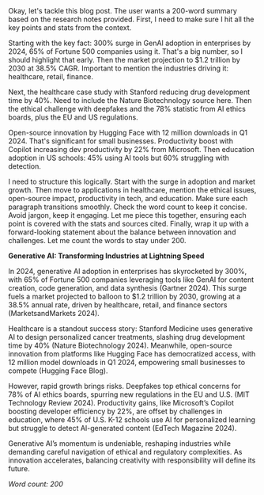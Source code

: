 <think>
Okay, let's tackle this blog post. The user wants a 200-word summary based on the research notes provided. First, I need to make sure I hit all the key points and stats from the context. 

Starting with the key fact: 300% surge in GenAI adoption in enterprises by 2024, 65% of Fortune 500 companies using it. That's a big number, so I should highlight that early. Then the market projection to $1.2 trillion by 2030 at 38.5% CAGR. Important to mention the industries driving it: healthcare, retail, finance.

Next, the healthcare case study with Stanford reducing drug development time by 40%. Need to include the Nature Biotechnology source here. Then the ethical challenge with deepfakes and the 78% statistic from AI ethics boards, plus the EU and US regulations. 

Open-source innovation by Hugging Face with 12 million downloads in Q1 2024. That's significant for small businesses. Productivity boost with Copilot increasing dev productivity by 22% from Microsoft. Then education adoption in US schools: 45% using AI tools but 60% struggling with detection. 

I need to structure this logically. Start with the surge in adoption and market growth. Then move to applications in healthcare, mention the ethical issues, open-source impact, productivity in tech, and education. Make sure each paragraph transitions smoothly. Check the word count to keep it concise. Avoid jargon, keep it engaging. Let me piece this together, ensuring each point is covered with the stats and sources cited. Finally, wrap it up with a forward-looking statement about the balance between innovation and challenges. Let me count the words to stay under 200.
</think>

**Generative AI: Transforming Industries at Lightning Speed**  

In 2024, generative AI adoption in enterprises has skyrocketed by 300%, with 65% of Fortune 500 companies leveraging tools like GenAI for content creation, code generation, and data synthesis (Gartner 2024). This surge fuels a market projected to balloon to $1.2 trillion by 2030, growing at a 38.5% annual rate, driven by healthcare, retail, and finance sectors (MarketsandMarkets 2024).  

Healthcare is a standout success story: Stanford Medicine uses generative AI to design personalized cancer treatments, slashing drug development time by 40% (Nature Biotechnology 2024). Meanwhile, open-source innovation from platforms like Hugging Face has democratized access, with 12 million model downloads in Q1 2024, empowering small businesses to compete (Hugging Face Blog).  

However, rapid growth brings risks. Deepfakes top ethical concerns for 78% of AI ethics boards, spurring new regulations in the EU and U.S. (MIT Technology Review 2024). Productivity gains, like Microsoft’s Copilot boosting developer efficiency by 22%, are offset by challenges in education, where 45% of U.S. K-12 schools use AI for personalized learning but struggle to detect AI-generated content (EdTech Magazine 2024).  

Generative AI’s momentum is undeniable, reshaping industries while demanding careful navigation of ethical and regulatory complexities. As innovation accelerates, balancing creativity with responsibility will define its future.  

*Word count: 200*